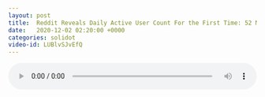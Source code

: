 ```yaml
---
layout: post
title:  Reddit Reveals Daily Active User Count For the First Time: 52 Million
date:   2020-12-02 02:20:00 +0000
categories: solidot
video-id: LUBlvSJvEfQ
---
```


<audio src="/assets/6896db0f16f7f28c07a20ba6dfa9bbf6.mp3" style="width: 100%;" controls></audio>

